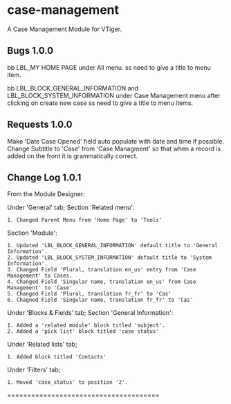 # case-management
A Case Management Module for VTiger.

Bugs 1.0.0
----------
bb LBL_MY HOME PAGE under All menu.
ss need to give a title to menu item.

bb LBL_BLOCK_GENERAL_INFORMATION and LBL_BLOCK_SYSTEM_INFORMATION under Case Management menu after clicking on create new case
ss need to give a title to menu items.

Requests 1.0.0
--------------
Make 'Date Case Opened' field auto populate with date and time if possible.
Change Subtitle to 'Case' from 'Case Managment' so that when a record is added on the front it is grammatically correct.

Change Log 1.0.1
----------------
From the Module Designer:

Under 'General' tab;
Section 'Related menu':

	1. Changed Parent Menu from 'Home Page' to 'Tools'

Section 'Module':

	1. Updated 'LBL_BLOCK_GENERAL_INFORMATION' default title to 'General Information'.
	2. Updated 'LBL_BLOCK_SYSTEM_INFORMATION' default title to 'System Information'.
	3. Changed Field 'Plural, translation en_us' entry from 'Case Management' to Cases.
	4. Changed Field 'Singular name, translation en_us' from Case Management' to 'Case'
	5. Changed Field 'Plural, translation fr_fr' to 'Cas'
	6. Chagned Field 'Singular name, translation fr_fr' to 'Cas'

Under 'Blocks & Fields' tab;
Section 'General Information':

	1. Added a 'related module' block titled 'subject'.
	2. Added a 'pick list' block titled 'case status'

Under 'Related lists' tab;

	1. Added block titled 'Contacts'

Under 'Filters' tab;

	1. Moved 'case_status' to position '2'.

======================================
